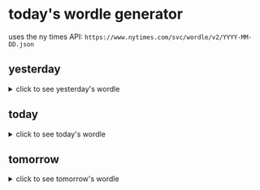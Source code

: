 # today's wordle generator

uses the ny times API: `https://www.nytimes.com/svc/wordle/v2/YYYY-MM-DD.json`

## yesterday

<details>
    <summary>click to see yesterday's wordle</summary>

    super

</details>

## today

<details>
    <summary>click to see today's wordle</summary>

    feral

</details>

## tomorrow

<details>
    <summary>click to see tomorrow's wordle</summary>

    penne

</details>
